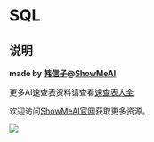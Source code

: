 # SQL

## 说明
**made by [韩信子](https://github.com/HanXinzi-AI)@[ShowMeAI](https://github.com/ShowMeAI-Hub)**

更多AI速查表资料请查看[速查表大全](https://github.com/ShowMeAI-Hub/awesome-AI-cheatsheets)

欢迎访问[ShowMeAI官网](http://www.showmeai.tech/)获取更多资源。

![](../cheatsheets-img/SQL.png)